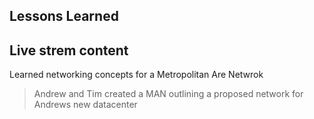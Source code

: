 ## Lessons Learned 


## Live strem content 

Learned networking concepts for a Metropolitan Are Netwrok
> Andrew and Tim created a MAN outlining a proposed network for Andrews new datacenter


